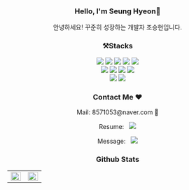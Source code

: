 
<div align="center">
  
<h3> Hello, I'm Seung Hyeon🚀</h3>
<p>안녕하세요! 꾸준히 성장하는 개발자 조승현입니다.</p>

  
 ### ⚒️Stacks
<div >
  <img src="https://img.shields.io/badge/HTML5-E34F26?style=flat-square&logo=HTML5&logoColor=white"/>
  <img src="https://img.shields.io/badge/CSS3-1572B6?style=flat-square&logo=CSS3&logoColor=white"/>
  <img src="https://img.shields.io/badge/Sass-CC6699?style=flat-square&logo=Sass&logoColor=white"/>
  <img src="https://img.shields.io/badge/PostCSS-DD3A0A?style=flat-square&logo=PostCSS&logoColor=white"/>
  <img src="https://img.shields.io/badge/Tailwind CSS-06B6D4?style=flat-square&logo=Tailwind CSS&logoColor=white"/>
    <br>
  <img src="https://img.shields.io/badge/JavaScript-F7DF1E?style=flat-square&logo=JavaScript&logoColor=white"/>
  <img src="https://img.shields.io/badge/TypeScript-3178C6?style=flat-square&logo=TypeScript&logoColor=white"/>
  <img src="https://img.shields.io/badge/React-61DAFB?style=flat-square&logo=React&logoColor=white"/> 
  <img src="https://img.shields.io/badge/Next.js-000000?style=flat-square&logo=Next.js&logoColor=white"/>

 <br>
  <img src="https://img.shields.io/badge/Git-F05032?style=flat-square&logo=Git&logoColor=white"/>
  <img src="https://img.shields.io/badge/GitKraken-179287?style=flat-square&logo=GitKraken&logoColor=white"/>

 </div>
  
### Contact Me ❤
<p>Mail: 8571053@naver.com 💌</p>
<p>Resume:&nbsp;&nbsp; <a href="https://plume-fruit-d51.notion.site/571759f3fc704b1ea3c278947f8480f6" target="_blank">
 <img src="https://img.shields.io/badge/Notion-000000?style=flat-square&logo=Notion&logoColor=white"/>
</a></p>

<p>Message:&nbsp;&nbsp; <a href="https://open.kakao.com/o/sxQizD9e" target="_blank">
 <img src="https://img.shields.io/badge/KakaoTalk-FFCD00?style=flat-square&logo=KakaoTalk&logoColor=white"/>
</a></p>




  
 ### Github Stats  
<table >
<tr><td valign="top" width="50%">

<img src="https://github-readme-stats.vercel.app/api?username=tmdgus95&show_icons=true&count_private=true&hide_border=true" align="left" style="width: 100%" />

</td><td valign="top" width="50%">

<img src="https://github-readme-stats.vercel.app/api/top-langs/?username=tmdgus95&hide_border=true&layout=compact" align="left" style="width: 100%" />

</td></tr></table> 
 




</div>


